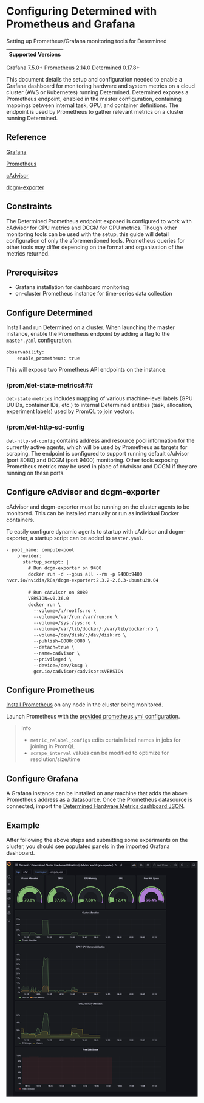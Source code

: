 # Configuring Determined with Prometheus and Grafana
Setting up Prometheus/Grafana monitoring tools for Determined

| Supported Versions |
| :---: |
  Grafana 7.5.0+
  Prometheus 2.14.0
  Determined 0.17.8+

This document details the setup and configuration needed to enable a Grafana dashboard for monitoring hardware and system metrics on a cloud cluster (AWS or Kubernetes) running Determined. Determined exposes a Prometheus endpoint, enabled in the master configuration, containing mappings between internal task, GPU, and container definitions. The endpoint is used by Prometheus to gather relevant metrics on a cluster running Determined. 


## Reference

[Grafana](https://grafana.com/docs/grafana/latest/installation/)

[Prometheus](https://prometheus.io/docs/prometheus/latest/installation/)

[cAdvisor](https://github.com/google/cadvisor/blob/master/docs/storage/prometheus.md)

[dcgm-exporter](https://github.com/NVIDIA/dcgm-exporter)


## Constraints
The Determined Prometheus endpoint exposed is configured to work with cAdvisor for CPU metrics and DCGM for GPU metrics. Though other monitoring tools can be used with the setup, this guide will detail configuration of only the aforementioned tools. Prometheus queries for other tools may differ depending on the format and organization of the metrics returned.

## Prerequisites
- Grafana installation for dashboard monitoring
- on-cluster Prometheus instance for time-series data collection


## Configure Determined
Install and run Determined on a cluster. When launching the master instance, enable the Prometheus endpoint by adding a flag to the `master.yaml` configuration.
```
observability:
    enable_prometheus: true
```
This will expose two Prometheus API endpoints on the instance:

### /prom/det-state-metrics###

`det-state-metrics` includes mapping of various machine-level labels (GPU UUIDs, container IDs, etc.) to internal Determined entities (task, allocation, experiment labels) used by PromQL to join vectors.

### /prom/det-http-sd-config
`det-http-sd-config` contains address and resource pool information for the currently active agents, which will be used by Prometheus as targets for scraping. The endpoint is configured to support running default cAdvisor (port 8080) and DCGM (port 9400) monitoring. Other tools exposing Prometheus metrics may be used in place of cAdvisor and DCGM if they are running on these ports.


## Configure cAdvisor and dcgm-exporter
cAdvisor and dcgm-exporter must be running on the cluster agents to be monitored. This can be installed manually or run as individual Docker containers.

To easily configure dynamic agents to startup with cAdvisor and dcgm-exporter, a startup script can be added to `master.yaml`.
```
- pool_name: compute-pool
    provider:
      startup_script: |
        # Run dcgm-exporter on 9400
        docker run -d --gpus all --rm -p 9400:9400 nvcr.io/nvidia/k8s/dcgm-exporter:2.3.2-2.6.3-ubuntu20.04

        # Run cAdvisor on 8080
        VERSION=v0.36.0
        docker run \
          --volume=/:/rootfs:ro \
          --volume=/var/run:/var/run:ro \
          --volume=/sys:/sys:ro \
          --volume=/var/lib/docker/:/var/lib/docker:ro \
          --volume=/dev/disk/:/dev/disk:ro \
          --publish=8080:8080 \
          --detach=true \
          --name=cadvisor \
          --privileged \
          --device=/dev/kmsg \
          gcr.io/cadvisor/cadvisor:$VERSION
```

## Configure Prometheus
[Install Prometheus](https://prometheus.io/docs/prometheus/latest/installation/) on any node in the cluster being monitored. 

Launch Prometheus with the [provided prometheus.yml configuration](prometheus.yml).
> Info
> - `metric_relabel_configs` edits certain label names in jobs for joining in PromQL
> - `scrape_interval` values can be modified to optimize for resolution/size/time

## Configure Grafana
A Grafana instance can be installed on any machine that adds the above Prometheus address as a datasource.
Once the Prometheus datasource is connected, import the [Determined Hardware Metrics dashboard JSON](determined-hardware-grafana.json). 

## Example
After following the above steps and submitting some experiments on the cluster, you should see populated panels in the imported Grafana dashboard.

![Sample Dashboard](grafana-example.png)